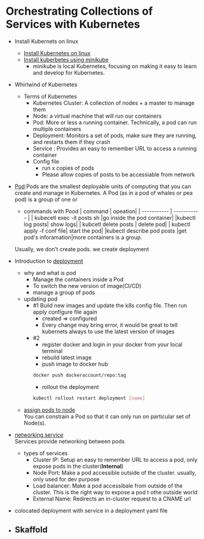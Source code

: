 # Orchestrating Collections of Services with Kubernetes

- Install Kubernets on linux

  - [Install Kubernetes on linux](https://kubernetes.io/docs/tasks/tools/install-kubectl-linux/)
  - [Install kuberbetes using minikube](https://minikube.sigs.k8s.io/docs/start/)
    - minikube is local Kubernetes, focusing on making it easy to learn and develop for Kubernetes.

- Whirlwind of Kubernetes

  - Terms of Kubernetes
    - Kubernetes Cluster: A collection of nodes + a master to manage them
    - Node: a virtual machine that will run our containers
    - Pod: More or less a running container. Technically, a pod can run multiple containers
    - Deployment: Monitors a set of pods, make sure they are running, and restarts them if they crash
    - Service : Provides an easy to remember URL to access a running container
    - Config file
      - run x copies of pods
      - Please allow copies of posts to be accessiable from network

- [Pod](https://kubernetes.io/docs/concepts/workloads/pods/):Pods are the smallest deployable units of computing that you can create and manage in Kubernetes. A Pod (as in a pod of whales or pea pod) is a group of one or

  - commands with Pood
    | command | opeation|
    | ----------- | ----------- |
    | kubecetl exec -it posts sh |go inside the pod container|
    |kubectl log posts| show logs|
    | kubcetl delete posts | delete pod|
    | kubectl apply -f conf file| start the pod|
    |kubectl describe pod posts |get pod's inforamation|more containers is a group. <br>

  Usually, we don't create pods. we create deployment

- Introduction to [deployment](https://kubernetes.io/docs/concepts/workloads/controllers/deployment/)

  - why and what is pod
    - Manage the containers inside a Pod
    - To switch the new version of image(CI/CD)
    - manage a group of pods
  - updating pod
    - #1 Build new images and update the k8s config file. Then run apply configure file again
      - created => configured
      - Every change may bring error, it would be great to tell kubernets always to use the latest version of images
    - #2
      - register docker and login in your docker from your local terminal
      - rebuild latest image
      - push image to docker hub
      ```sh
      docker push dockeraccount/repo:tag
      ```
      - rollout the deployment
      ```sh
      kubectl rollout restart deployment [name]
      ```
  - [assign pods to node](https://kubernetes.io/docs/concepts/scheduling-eviction/assign-pod-node/) <br>
    You can constrain a Pod so that it can only run on particular set of Node(s).

- [networking service](https://kubernetes.io/docs/concepts/services-networking/service/) <br>
  Services provide networking between pods

  - types of services
    - Cluster IP: Setup an easy to remember URL to access a pod, only expose pods in the cluster(**Internal**)
    - Node Port: Make a pod accessible outside of the cluster. usually, only used for dev purpose
    - Load balancer: Make a pod accessibale from outside of the cluster. This is the right way to expose a pod t othe outside world
    - External Name: Redirects an in-cluster request to a CNAME url

- colocated deployment with service in a deployment yaml file

- ## Skaffold
